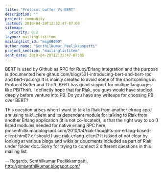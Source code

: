 ```yaml
---
title: "Protocol buffer Vs BERT"
description: ""
project: community
lastmod: 2010-04-20T12:32:47-07:00
sitemap:
  priority: 0.2
layout: mailinglistitem
mailinglist_id: "msg00090"
author_name: "Senthilkumar Peelikkampatti"
project_section: "mailinglistitem"
sent_date: 2010-04-20T12:32:47-07:00
---
```



BERT is used by GIthub as RPC for Ruby/Erlang integration and the purpose is
documented here github.com/blog/531-introducing-bert-and-bert-rpc and
bert-rpc.org/
It is mainly created to avoid some of the shortcomings in Protocol Buffer
and Thrift. BERT has good support for multipe languages like PB/Thrift. I
definetly hope that for Riak, you guys would have studied deeply before
venture into PB. Do you have any writeups for choosing PB over BERT?

This question arises when I want to talk to Riak from another elrnag app.I
am using raik\\_client and its dependant module for talking to Riak from
another Erlang application (it is not co-located), is that the right way to
do (I listed modules needed for native erlang RPC here
pmsenthilkumar.blogspot.com/2010/04/riak-thoughts-on-erlang-based-client.html)?
or should I use riak-erlang-client? It is kind of not clear by looking at
various blogs and wikis or doucments included as part of Riak under folder
doc. Sorry for trying to connect 2 different questions in this mailing list.


-- 
Regards,
Senthilkumar Peelikkampatti,
http://pmsenthilkumar.blogspot.com/
